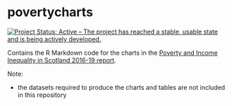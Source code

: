 # povertycharts

[![Project Status: Active – The project has reached a stable, usable state and is being actively developed.](https://www.repostatus.org/badges/latest/active.svg)](https://www.repostatus.org/#active)

Contains the R Markdown code for the charts in the [Poverty and Income Inequality in Scotland 2016-19 report](https://www.gov.scot/binaries/content/documents/govscot/publications/statistics/2020/03/poverty-income-inequality-scotland-2016-19/documents/poverty-income-inequality-scotland-2016-19/poverty-income-inequality-scotland-2016-19/govscot%3Adocument/poverty-income-inequality-scotland-2016-19.pdf?forceDownload=true).


Note:
- the datasets required to produce the charts and tables are not included in this repository
